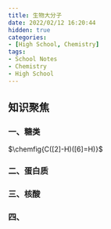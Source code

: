 ```yaml
---
title: 生物大分子
date: 2022/02/12 16:20:44
hidden: true
categories:
- [High School, Chemistry]
tags:
- School Notes
- Chemistry
- High School
---
```


## 知识聚焦

### 一、糖类

$\chemfig{C([2]-H)([6]=H)}$


### 二、蛋白质



### 三、核酸



### 四、